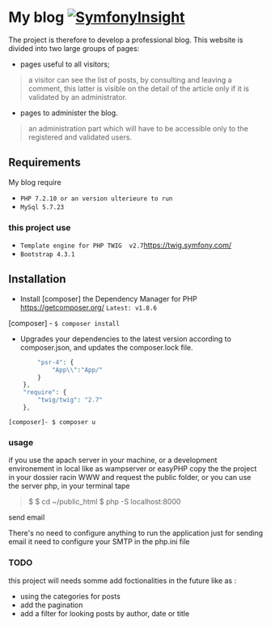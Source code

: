 # My blog [![SymfonyInsight](https://insight.symfony.com/projects/6412270e-6006-468e-ac24-01b15f675314/big.svg)](https://insight.symfony.com/projects/6412270e-6006-468e-ac24-01b15f675314)

The project is therefore to develop a professional blog. This website is divided into two large groups of pages:

* pages useful to all visitors;
>a visitor can see the list of posts, by consulting and leaving a comment, this latter is visible on the detail of the article only if it is validated by an administrator.
* pages to administer the blog.
>an administration part which will have to be accessible only to the registered and validated users.
## Requirements
My blog require 
- ``PHP 7.2.10 or an version ulterieure to run``
- ``MySql 5.7.23``
### this project use
- ``Template engine for PHP TWIG 
v2.7``https://twig.symfony.com/
- ``Bootstrap 4.3.1`` 

## Installation
* Install [composer] the Dependency Manager for PHP https://getcomposer.org/
`Latest: v1.8.6`
 
[composer] - `$ composer install`

* Upgrades your dependencies to the latest version according to composer.json, and updates the composer.lock file.

```PHP "autoload":{
        "psr-4": {
            "App\\":"App/"
        }
    },
    "require": {
        "twig/twig": "2.7"
    },
```

`[composer]- $ composer u `



### usage
if you use the apach server in your machine, or a development environement in local like as wampserver or easyPHP copy the the project in your dossier racin WWW and request the public folder,
or you can use the server php, in your terminal tape 
>$ $ cd ~/public_html
>$ php -S localhost:8000 

send email

There's no need to configure anything to run the application just for sending email
it need to configure your SMTP in the php.ini file

### TODO 
this project will needs somme add foctionalities in the future like as :
* using the categories for posts
* add the pagination 
* add a filter for looking posts by author, date or title


